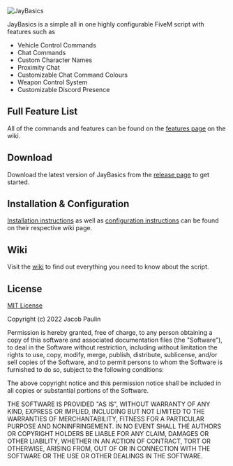 ![JayBasics](https://i.imgur.com/F3ZD7KW.png)

JayBasics is a simple all in one highly configurable FiveM script with features such as

- Vehicle Control Commands
- Chat Commands
- Custom Character Names
- Proximity Chat
- Customizable Chat Command Colours
- Weapon Control System
- Customizable Discord Presence


## Full Feature List

All of the commands and features can be found on the [features page](https://github.com/JayPaulinCodes/JayBasics/wiki/Features) on the wiki.


## Download

Download the latest version of JayBasics from the [release page](https://github.com/JayPaulinCodes/JayBasics/releases) to get started.


## Installation & Configuration

[Installation instructions](https://github.com/JayPaulinCodes/JayBasics/wiki/Installation) as well as [configuration instructions](https://github.com/JayPaulinCodes/JayBasics/wiki/Configuration) can be found on their respective wiki page.


## Wiki

Visit the [wiki](https://github.com/JayPaulinCodes/JayBasics/wiki) to find out everything you need to know about the script.


## License

[MIT License](https://choosealicense.com/licenses/mit/)

Copyright (c) 2022 Jacob Paulin

Permission is hereby granted, free of charge, to any person obtaining a copy of this software and associated documentation files (the "Software"), to deal in the Software without restriction, including without limitation the rights to use, copy, modify, merge, publish, distribute, sublicense, and/or sell copies of the Software, and to permit persons to whom the Software is furnished to do so, subject to the following conditions:

The above copyright notice and this permission notice shall be included in all copies or substantial portions of the Software.

THE SOFTWARE IS PROVIDED "AS IS", WITHOUT WARRANTY OF ANY KIND, EXPRESS OR IMPLIED, INCLUDING BUT NOT LIMITED TO THE WARRANTIES OF MERCHANTABILITY, FITNESS FOR A PARTICULAR PURPOSE AND NONINFRINGEMENT. IN NO EVENT SHALL THE AUTHORS OR COPYRIGHT HOLDERS BE LIABLE FOR ANY CLAIM, DAMAGES OR OTHER LIABILITY, WHETHER IN AN ACTION OF CONTRACT, TORT OR OTHERWISE, ARISING FROM, OUT OF OR IN CONNECTION WITH THE SOFTWARE OR THE USE OR OTHER DEALINGS IN THE SOFTWARE.